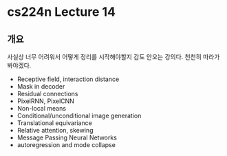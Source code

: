 # cs224n Lecture 14

## 개요

사실상 너무 어려워서 어떻게 정리를 시작해야할지 감도 안오는 강의다.
천천히 따라가 봐야겠다.

* Receptive field, interaction distance
* Mask in decoder
* Residual connections
* PixelRNN, PixelCNN
* Non-local means
* Conditional/unconditional image generation
* Translational equivariance
* Relative attention, skewing
* Message Passing Neural Networks
* autoregression and mode collapse



